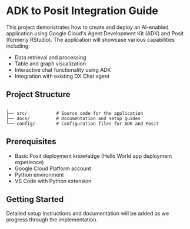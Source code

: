 # ADK to Posit Integration Guide

This project demonstrates how to create and deploy an AI-enabled application using Google Cloud's Agent Development Kit (ADK) and Posit (formerly RStudio). The application will showcase various capabilities including:

- Data retrieval and processing
- Table and graph visualization
- Interactive chat functionality using ADK
- Integration with existing DX Chat agent

## Project Structure

```
.
├── src/           # Source code for the application
├── docs/          # Documentation and setup guides
└── config/        # Configuration files for ADK and Posit
```

## Prerequisites

- Basic Posit deployment knowledge (Hello World app deployment experience)
- Google Cloud Platform account
- Python environment
- VS Code with Python extension

## Getting Started

Detailed setup instructions and documentation will be added as we progress through the implementation.